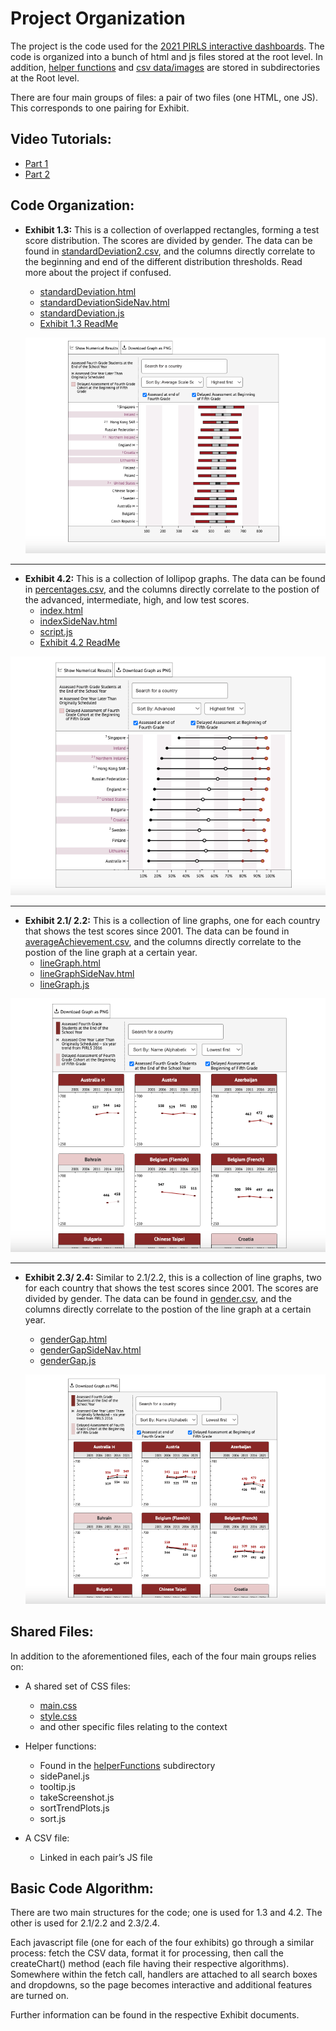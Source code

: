# Project Organization

The project is the code used for the [2021 PIRLS interactive dashboards](https://html-css-js.jadesign.repl.co/indexSideNav.html). The code is organized into a bunch of html and js files stored at the root level. In addition, [helper functions](https://github.com/juweek/bc-pirls/tree/main/helperFunctions) and [csv data/images](https://github.com/juweek/bc-pirls/tree/main/data) are stored in subdirectories at the Root level.

There are four main groups of files: a pair of two files (one HTML, one JS). This corresponds to one pairing for Exhibit.

## Video Tutorials:
- [Part 1](https://www.loom.com/share/7041f752ce5a450ba7bb4ae7facf2cfb?sid=a487827a-140f-4b0c-b015-629c7c246253)
- [Part 2](https://www.loom.com/share/3ad829880b364b689a5730666b6f632f?sid=19bd37e4-6b2e-4d89-a6de-2ab4c21e9d83)


## Code Organization:

- **Exhibit 1.3:** 
This is a collection of overlapped rectangles, forming a test score distribution. The scores are divided by gender. The data can be found in [standardDeviation2.csv](https://github.com/juweek/bc-pirls/blob/main/data/standardDeviation2.csv), and the columns directly correlate to the beginning and end of the different distribution thresholds. Read more about the project if confused. 
  - [standardDeviation.html](https://github.com/juweek/bc-pirls/blob/main/standardDeviation.html)
  - [standardDeviationSideNav.html](https://github.com/juweek/bc-pirls/blob/main/standardDeviationSideNav.html)
  - [standardDeviation.js](https://github.com/juweek/bc-pirls/blob/main/sDeviation.js)
  - [Exhibit 1.3 ReadMe](https://github.com/juweek/bc-pirls/blob/main/documentation/exhibit1_3.md)

  ![](https://github.com/juweek/bc-pirls/blob/main/images/documentation_1_3.png)

***


- **Exhibit 4.2:** 
This is a collection of lollipop graphs. The data can be found in [percentages.csv](https://github.com/juweek/bc-pirls/blob/main/data/percentages.csv), and the columns directly correlate to the postion of the advanced, intermediate, high, and low test scores. 
  - [index.html](https://github.com/juweek/bc-pirls/blob/main/index.html)
  - [indexSideNav.html](https://github.com/juweek/bc-pirls/blob/main/indexSideNav.html)
  - [script.js](https://github.com/juweek/bc-pirls/blob/main/script.js)
  - [Exhibit 4.2 ReadMe](https://github.com/juweek/bc-pirls/blob/main/documentation/exhibit4_2.md)

![](https://github.com/juweek/bc-pirls/blob/main/images/documentation_4_2.png)

***


- **Exhibit 2.1/ 2.2:** 
This is a collection of line graphs, one for each country that shows the test scores since 2001. The data can be found in [averageAchievement.csv](https://github.com/juweek/bc-pirls/blob/main/data/averageAchievement.csv), and the columns directly correlate to the postion of the line graph at a certain year.
  - [lineGraph.html](https://github.com/juweek/bc-pirls/blob/main/lineGraph.html)
  - [lineGraphSideNav.html](https://github.com/juweek/bc-pirls/blob/main/lineGraphSideNav.html)
  - [lineGraph.js](https://github.com/juweek/bc-pirls/blob/main/lineGraph.js)

![](https://github.com/juweek/bc-pirls/blob/main/images/documentation_2_1.png)

***

- **Exhibit 2.3/ 2.4:** 
Similar to 2.1/2.2, this is a collection of line graphs, two for each country that shows the test scores since 2001. The scores are divided by gender. The data can be found in [gender.csv](https://github.com/juweek/bc-pirls/blob/main/data/gender.csv), and the columns directly correlate to the postion of the line graph at a certain year.
  - [genderGap.html](https://github.com/juweek/bc-pirls/blob/main/genderGap.html)
  - [genderGapSideNav.html](https://github.com/juweek/bc-pirls/blob/main/genderGapSideNav.html)
  - [genderGap.js](https://github.com/juweek/bc-pirls/blob/main/genderGap.js)

  ![](https://github.com/juweek/bc-pirls/blob/main/images/documentation_2_3.png)


## Shared Files:

In addition to the aforementioned files, each of the four main groups relies on:

- A shared set of CSS files:
  - [main.css](https://github.com/juweek/bc-pirls/blob/main/main.css)
  - [style.css](https://github.com/juweek/bc-pirls/blob/main/style.css)
  - and other specific files relating to the context

- Helper functions:
  - Found in the [helperFunctions](https://github.com/juweek/bc-pirls/tree/main/helperFunctions) subdirectory
  - sidePanel.js
  - tooltip.js
  - takeScreenshot.js
  - sortTrendPlots.js
  - sort.js

- A CSV file:
  - Linked in each pair’s JS file


## Basic Code Algorithm:

There are two main structures for the code; one is used for 1.3 and 4.2. The other is used for 2.1/2.2 and 2.3/2.4. 

Each javascript file (one for each of the four exhibits) go through a similar process: fetch the CSV data, format it for processing, then call the createChart() method (each file having their respective algorithms). Somewhere within the fetch call, handlers are attached to all search boxes and dropdowns, so the page becomes interactive and additional features are turned on.

Further information can be found in the respective Exhibit documents. 